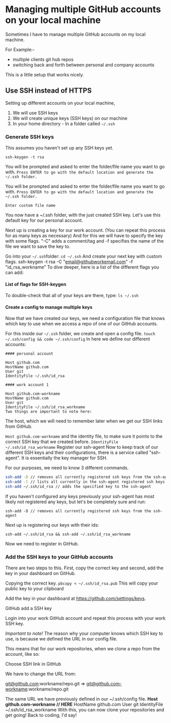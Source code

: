 # Managing multiple GitHub accounts on your local machine

Sometimes I have to manage multiple GitHub accounts on my local machine.

For Example:-

- multiple clients git hub repos
- switching back and forth between personal and company accounts

This is a little setup that works nicely.

## Use SSH instead of HTTPS

Setting up different accounts on your local machine,

1. We will use SSH keys
1. We will create unique keys (SSH keys) on our machine
1. In your home directory - In a folder called `~/.ssh`

### Generate SSH keys

This assumes you haven't set up any SSH keys yet.

```
ssh-keygen -t rsa
```

You will be prompted and asked to enter the folder/file name you want to go with. `Press ENTER to go with the default location and generate the ~/.ssh folder.`

You will be prompted and asked to enter the folder/file name you want to go with. `Press ENTER to go with the default location and generate the ~/.ssh folder.`

`Enter custom file name`

You now have a ~/.ssh folder, with the just created SSH key. Let's use this default key for our personal account.

Next up is creating a key for our work account. (You can repeat this process for as many keys as necessary) And for this we will have to specify the key with some flags. "-C" adds a comment/tag and -f specifies the name of the file we want to save the key to.

Go into your `~/.ssh`folder:
`cd ~/.ssh`
And create your next key with custom flags.
ssh-keygen -t rsa -C "email@githubworkemail.com" -f "id_rsa_workname"
To dive deeper, here is a list of the different flags you can add:

#### List of flags for SSH-keygen

To double-check that all of your keys are there, type:
`ls ~/.ssh`

#### Create a config to manage multiple keys

Now that we have created our keys, we need a configuration file that knows which key to use when we access a repo of one of our GitHub accounts.

For this inside our `~/.ssh` folder, we create and open a config file.
`touch ~/.ssh/config && code ~/.ssh/config`
In here we define our different accounts:

```
#### personal account

Host github.com
HostName github.com
User git
IdentityFile ~/.ssh/id_rsa

#### work account 1

Host github.com-workname
HostName github.com
User git
IdentityFile ~/.ssh/id_rsa_workname
Two things are important to note here:
```

The host, which we will need to remember later when we get our SSH links from GitHub.

`Host github.com-workname`
and the identity file, to make sure it points to the correct SSH key that we created before.
`IdentityFile ~/.ssh/id_rsa_workname`
Register our ssh-agent
Now to keep track of our different SSH keys and their configurations, there is a service called "ssh-agent". It is essentially the key manager for SSH.

For our purposes, we need to know 3 different commands.

```bash
ssh-add -D // removes all currently registered ssh keys from the ssh-agent
ssh-add -l // lists all currently in the ssh-agent registered ssh keys
ssh-add ~/.ssh/id_rsa // adds the specified key to the ssh-agent
```

If you haven't configured any keys previously your ssh-agent has most likely not registered any keys, but let's be completely sure and run:

```
ssh-add -D // removes all currently registered ssh keys from the ssh-agent
```

Next up is registering our keys with their ids:

```
ssh-add ~/.ssh/id_rsa && ssh-add ~/.ssh/id_rsa_workname
```

Now we need to register in GitHub.

### Add the SSH keys to your GitHub accounts

There are two steps to this. First, copy the correct key and second, add the key in your dashboard on GitHub.

Copying the correct key.
`pbcopy < ~/.ssh/id_rsa.pub`
This will copy your public key to your clipboard

Add the key in your dashboard at https://github.com/settings/keys.

GitHub add a SSH key

Login into your work GitHub account and repeat this process with your work SSH key.

_Important to note!_
The reason why your computer knows which SSH key to use, is because we defined the URL in our config file.

This means that for our work repositories, when we clone a repo from the account, like so:

Choose SSH link in GitHub

We have to change the URL from:

git@github.com:workname/repo.git ⇒ git@github.com-workname:workname/repo.git

The same URL we have previously defined in our ~/.ssh/config file.
**Host github.com-workname // HERE**
HostName github.com
User git
IdentityFile ~/.ssh/id_rsa_workname
With this, you can now clone your repositories and get going! Back to coding, I'd say!

